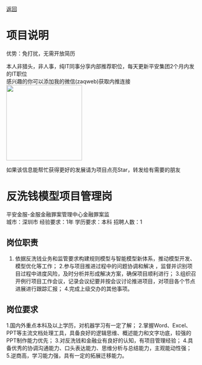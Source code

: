 [返回](../)

# 项目说明

优势：免打扰，无需开放简历

本人非猎头，非人事，纯IT同事分享内部推荐职位，每天更新平安集团2个月内发的IT职位  
感兴趣的你可以添加我的微信(zaqweb)获取内推连接  
<img src="https://github.com/zaqweb/PA-IT-JOBS/blob/master/WechatICode.jpeg"  height="200" width="200">

如果该信息能帮忙获得更好的发展请为项目点亮Star，转发给有需要的朋友

# 反洗钱模型项目管理岗
平安金服-金服金融罪案管理中心金融罪案监  
城市：深圳市 经验要求：1年 学历要求：本科  招聘人数：1

## 岗位职责
1. 依据反洗钱业务和监管要求构建规则模型与智能模型新体系，推动模型开发、模型优化等工作；
2.参与项目推进过程中的问题协调和解决 ，监督并识别项目过程中进度风险，及时分析并形成解决方案，确保项目顺利进行； 
3.组织召开例行项目工作会议，记录会议纪要并按会议讨论推进项目，对项目各个节点进展进行跟踪汇报；
4.完成上级交办的其他事项。

## 岗位要求
1.国内外重点本科及以上学历，对机器学习有一定了解； 
2.掌握Word、Excel、PPT等主流文档处理工具，具备良好的逻辑思维、概述能力和文字功底，较强的PPT制作能力优先；
3.对反洗钱和金融业有良好的认知，有项目管理经验；
4.具备优秀的协调沟通能力、口头表达能力、思维分析与总结能力，主观能动性强；
5.逆商高，学习能力强，具有一定的拓展迁移能力。




